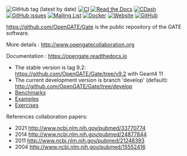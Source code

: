 
![GitHub tag (latest by date)](https://img.shields.io/github/v/tag/OpenGATE/Gate?logo=github)
[![CI](https://github.com/OpenGATE/Gate/actions/workflows/main.yml/badge.svg)](https://github.com/OpenGATE/Gate/actions/workflows/main.yml)
[![Read the Docs](https://img.shields.io/readthedocs/opengate?logo=read-the-docs&style=plastic)](https://opengate.readthedocs.io/)
[![CDash](https://img.shields.io/badge/CDash-passing-green?style=plastic)](https://my.cdash.org/index.php?project=GATE)
[![GitHub issues](https://img.shields.io/github/issues-raw/OpenGATE/Gate?logo=github&style=plastic)](https://github.com/OpenGATE/Gate/issues)
[![Mailing List](https://img.shields.io/badge/mailing%20list-subscribe-blue?logo=minutemailer&style=plastic)](https://listserv.in2p3.fr/cgi-bin/wa?A0=OPENGATE-L)
[![Docker](https://img.shields.io/docker/automated/opengatecollaboration/gate?style=plastic)](https://hub.docker.com/r/opengatecollaboration/gate)
[![Website](https://img.shields.io/badge/website-OpenGateCollaboration-blue?style=plastic)](http://www.opengatecollaboration.org/)
[![GitHub](https://img.shields.io/github/license/OpenGATE/Gate?style=plastic)](https://github.com/OpenGATE/Gate/blob/develop/LICENSE.md)

https://github.com/OpenGATE/Gate is the public repository of the GATE software. 

More details : http://www.opengatecollaboration.org

Documentation : https://opengate.readthedocs.io

* The stable version is tag 9.2: https://github.com/OpenGATE/Gate/tree/v9.2 with Geant4 11
* The current development version is branch 'develop' (default): http://github.com/OpenGATE/Gate/tree/develop
* [Benchmarks](https://github.com/OpenGATE/GateBenchmarks)
* [Examples](https://github.com/OpenGATE/GateContrib)
* [Exercises](https://davidsarrut.pages.in2p3.fr/gate-exercices-site)

References collaboration papers:

* 2021 http://www.ncbi.nlm.nih.gov/pubmed/33770774
* 2014 http://www.ncbi.nlm.nih.gov/pubmed/24877844
* 2011 http://www.ncbi.nlm.nih.gov/pubmed/21248393
* 2004 http://www.ncbi.nlm.nih.gov/pubmed/15552416

